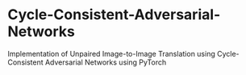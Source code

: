 # Cycle-Consistent-Adversarial-Networks
Implementation of Unpaired Image-to-Image Translation using Cycle-Consistent Adversarial Networks using PyTorch
